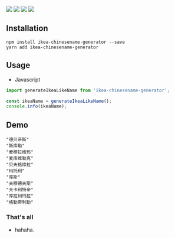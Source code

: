 ![](https://img.shields.io/github/package-json/v/kyriejoshua/ikea-chinesename-generator?style=for-the-badge)
![](https://img.shields.io/npm/dm/ikea-chinesename-generator?style=for-the-badge)
![](https://img.shields.io/github/languages/code-size/kyriejoshua/ikea-chinesename-generator?style=for-the-badge)
![](https://img.shields.io/github/commit-activity/m/kyriejoshua/ikea-chinesename-generator?style=for-the-badge)

## Installation

```shell
npm install ikea-chinesename-generator --save
yarn add ikea-chinesename-generator
```

## Usage

* Javascript
```javascript
import generateIkeaLikeName from 'ikea-chinesename-generator';

const ikeaName = generateIkeaLikeName();
console.info(ikeaName);
```

## Demo

```shell
"德贝帝斯"
"斯库勒"
"麦穆拉维玛"
"麦库维勒克"
"贝夫格维拉"
"玛托利"
"库斯"
"夫穆德夫斯"
"夫卡利特帝"
"库拉利玛拉"
"格勒帝利勒"
```

### That's all

* hahaha.
